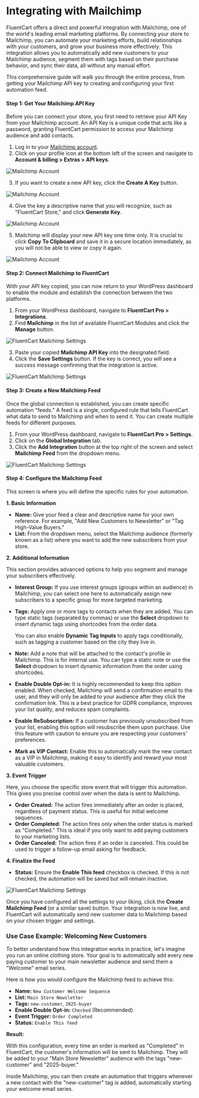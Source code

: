 # Integrating with Mailchimp

FluentCart offers a direct and powerful integration with Mailchimp, one of the world's leading email marketing platforms. By connecting your store to Mailchimp, you can automate your marketing efforts, build relationships with your customers, and grow your business more effectively. This integration allows you to automatically add new customers to your Mailchimp audience, segment them with tags based on their purchase behavior, and sync their data, all without any manual effort.

This comprehensive guide will walk you through the entire process, from getting your Mailchimp API key to creating and configuring your first automation feed.

#### Step 1: Get Your Mailchimp API Key

Before you can connect your store, you first need to retrieve your API Key from your Mailchimp account. An API Key is a unique code that acts like a password, granting FluentCart permission to access your Mailchimp audience and add contacts.

1.  Log in to your [Mailchimp account](https://login.mailchimp.com).
2.  Click on your profile icon at the bottom left of the screen and navigate to **Account & billing > Extras > API keys**.

![Mailchimp Account](/guide/public/images/Integrations/mailchimp/mailchimp-api-2.png)

3.  If you want to create a new API key, click the **Create A Key** button.

![Mailchimp Account](/guide/public/images/Integrations/mailchimp/mailchimp-api-3.png)

4.  Give the key a descriptive name that you will recognize, such as "FluentCart Store," and click **Generate Key**.

![Mailchimp Account](/guide/public/images/Integrations/mailchimp/mailchimp-api-4.png)


5.  Mailchimp will display your new API key one time only. It is crucial to click **Copy To Clipboard** and save it in a secure location immediately, as you will not be able to view or copy it again.

![Mailchimp Account](/guide/public/images/Integrations/mailchimp/mailchimp-api-5.png)

#### Step 2: Connect Mailchimp to FluentCart

With your API key copied, you can now return to your WordPress dashboard to enable the module and establish the connection between the two platforms.

1.  From your WordPress dashboard, navigate to **FluentCart Pro > Integrations**.
2.  Find **Mailchimp** in the list of available FluentCart Modules and click the **Manage** button.

![FluentCart Mailchimp Settings](/guide/public/images/Integrations/mailchimp/integration-fluentcart-mailchimp-6.png)

3.  Paste your copied **Mailchimp API Key** into the designated field.
4.  Click the **Save Settings** button. If the key is correct, you will see a success message confirming that the integration is active.

![FluentCart Mailchimp Settings](/guide/public/images/Integrations/mailchimp/integration-fluentcart-mailchimp-7.png)

#### Step 3: Create a New Mailchimp Feed

Once the global connection is established, you can create specific automation "feeds." A feed is a single, configured rule that tells FluentCart what data to send to Mailchimp and when to send it. You can create multiple feeds for different purposes.

1.  From your WordPress dashboard, navigate to **FluentCart Pro > Settings**.
2.  Click on the **Global Integration** tab.
3.  Click the **Add Integration** button at the top right of the screen and select **Mailchimp Feed** from the dropdown menu.

![FluentCart Mailchimp Settings](/guide/public/images/Integrations/mailchimp/integration-fluentcart-mailchimp-9.png)


#### Step 4: Configure the Mailchimp Feed

This screen is where you will define the specific rules for your automation.

**1. Basic Information**

* **Name:** Give your feed a clear and descriptive name for your own reference. For example, "Add New Customers to Newsletter" or "Tag High-Value Buyers."
* **List:** From the dropdown menu, select the Mailchimp audience (formerly known as a list) where you want to add the new subscribers from your store.

**2. Additional Information**

This section provides advanced options to help you segment and manage your subscribers effectively.

* **Interest Group:** If you use interest groups (groups within an audience) in Mailchimp, you can select one here to automatically assign new subscribers to a specific group for more targeted marketing.
* **Tags:** Apply one or more tags to contacts when they are added. You can type static tags (separated by commas) or use the **Select** dropdown to insert dynamic tags using shortcodes from the order data. 

    You can also enable **Dynamic Tag Inputs** to apply tags conditionally, such as tagging a customer based on the city they live in.
* **Note:** Add a note that will be attached to the contact's profile in Mailchimp. This is for internal use. You can type a static note or use the **Select** dropdown to insert dynamic information from the order using shortcodes.
* **Enable Double Opt-in:** It is highly recommended to keep this option enabled. When checked, Mailchimp will send a confirmation email to the user, and they will only be added to your audience after they click the confirmation link. This is a best practice for GDPR compliance, improves your list quality, and reduces spam complaints.
* **Enable ReSubscription:** If a customer has previously unsubscribed from your list, enabling this option will resubscribe them upon purchase. Use this feature with caution to ensure you are respecting your customers' preferences.
* **Mark as VIP Contact:** Enable this to automatically mark the new contact as a VIP in Mailchimp, making it easy to identify and reward your most valuable customers.

**3. Event Trigger**

Here, you choose the specific store event that will trigger this automation. This gives you precise control over when the data is sent to Mailchimp.

* **Order Created:** The action fires immediately after an order is placed, regardless of payment status. This is useful for initial welcome sequences.
* **Order Completed:** The action fires only when the order status is marked as "Completed." This is ideal if you only want to add paying customers to your marketing lists.
* **Order Canceled:** The action fires if an order is canceled. This could be used to trigger a follow-up email asking for feedback.

**4. Finalize the Feed**

* **Status:** Ensure the **Enable This feed** checkbox is checked. If this is not checked, the automation will be saved but will remain inactive.

![FluentCart Mailchimp Settings](/guide/public/images/Integrations/mailchimp/integration-fluentcart-mailchimp-10.png)

Once you have configured all the settings to your liking, click the **Create Mailchimp Feed** (or a similar save) button. Your integration is now live, and FluentCart will automatically send new customer data to Mailchimp based on your chosen trigger and settings.


### Use Case Example: Welcoming New Customers

To better understand how this integration works in practice, let's imagine you run an online clothing store. Your goal is to automatically add every new paying customer to your main newsletter audience and send them a "Welcome" email series.

Here is how you would configure the Mailchimp feed to achieve this:

* **Name:** `New Customer Welcome Sequence`
* **List:** `Main Store Newsletter`
* **Tags:** `new-customer`, `2025-buyer`
* **Enable Double Opt-in:** `Checked` (Recommended)
* **Event Trigger:** `Order Completed`
* **Status:** `Enable This feed`

**Result:**

With this configuration, every time an order is marked as "Completed" in FluentCart, the customer's information will be sent to Mailchimp. They will be added to your "Main Store Newsletter" audience with the tags "new-customer" and "2025-buyer."

Inside Mailchimp, you can then create an automation that triggers whenever a new contact with the "new-customer" tag is added, automatically starting your welcome email series.